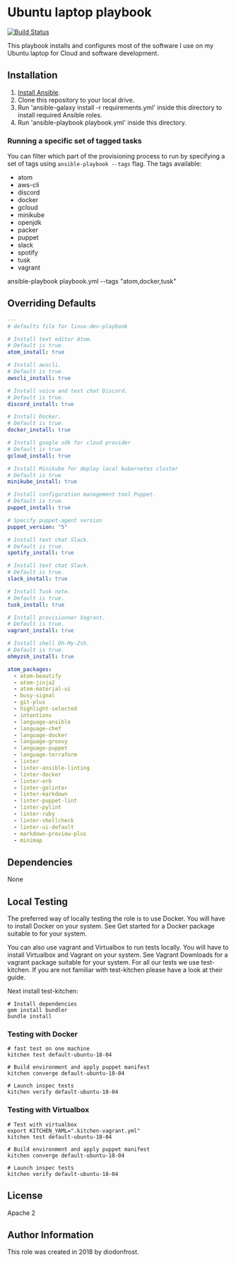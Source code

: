# Ubuntu laptop playbook

[![Build Status](https://travis-ci.org/diodonfrost/ubuntu-laptop-playbook.svg?branch=master)](https://travis-ci.org/diodonfrost/ubuntu-laptop-playbook)

This playbook installs and configures most of the software I use on my Ubuntu laptop for Cloud and software development.

## Installation

1.  [Install Ansible](http://docs.ansible.com/intro_installation.html).
2.  Clone this repository to your local drive.
3.  Run 'ansible-galaxy install -r requirements.yml' inside this directory to install required Ansible roles.
4.  Run 'ansible-playbook playbook.yml' inside this directory.

### Running a specific set of tagged tasks

You can filter which part of the provisioning process to run by specifying a set of tags using `ansible-playbook --tags` flag.
The tags available:

-   atom
-   aws-cli
-   discord
-   docker
-   gcloud
-   minikube
-   openjdk
-   packer
-   puppet
-   slack
-   spotify
-   tusk
-   vagrant

ansible-playbook playbook.yml --tags "atom,docker,tusk"

## Overriding Defaults

```yaml
---
# defaults file for linux-dev-playbook

# Install text editor Atom.
# Default is true.
atom_install: true

# Install awscli.
# Default is true.
awscli_install: true

# Install voice and text chat Discord.
# Default is true.
discord_install: true

# Install Docker.
# Default is true.
docker_install: true

# Install google sdk for cloud provider
# Default is true
gcloud_install: true

# Install Minikube for deploy local kubernetes cluster
# Default is true
minikube_install: true

# Install configuration management tool Puppet.
# Default is true.
puppet_install: true

# Specify puppet-agent version
puppet_version: "5"

# Install text chat Slack.
# Default is true.
spotify_install: true

# Install text chat Slack.
# Default is true.
slack_install: true

# Install Tusk note.
# Default is true.
tusk_install: true

# Install provisionner Vagrant.
# Default is true.
vagrant_install: true

# Install shell Oh-My-Zsh.
# Default is true.
ohmyzsh_install: true

atom_packages:
  - atom-beautify
  - atom-jinja2
  - atom-material-ui
  - busy-signal
  - git-plus
  - highlight-selected
  - intentions
  - language-ansible
  - language-chef
  - language-docker
  - language-groovy
  - language-puppet
  - language-terraform
  - linter
  - linter-ansible-linting
  - linter-docker
  - linter-erb
  - linter-golinter
  - linter-markdown
  - linter-puppet-lint
  - linter-pylint
  - linter-ruby
  - linter-shellcheck
  - linter-ui-default
  - markdown-preview-plus
  - minimap
```

## Dependencies

None

## Local Testing
The preferred way of locally testing the role is to use Docker. You will have to install Docker on your system. See Get started for a Docker package suitable to for your system.

You can also use vagrant and Virtualbox to run tests locally. You will have to install Virtualbox and Vagrant on your system. See Vagrant Downloads for a vagrant package suitable for your system. For all our tests we use test-kitchen. If you are not familiar with test-kitchen please have a look at their guide.

Next install test-kitchen:
```shell
# Install dependencies
gem install bundler
bundle install
```

### Testing with Docker
```shell
# fast test on one machine
kitchen test default-ubuntu-18-04

# Build environment and apply puppet manifest
kitchen converge default-ubuntu-18-04

# Launch inspec tests
kitchen verify default-ubuntu-18-04
```

### Testing with Virtualbox
```shell
# Test with virtualbox
export KITCHEN_YAML=".kitchen-vagrant.yml"
kitchen test default-ubuntu-18-04

# Build environment and apply puppet manifest
kitchen converge default-ubuntu-18-04

# Launch inspec tests
kitchen verify default-ubuntu-18-04
```

## License

Apache 2

## Author Information

This role was created in 2018 by diodonfrost.
